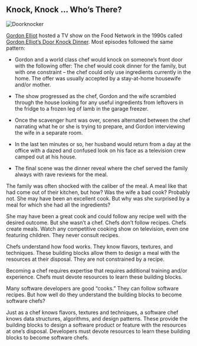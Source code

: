 ## Knock, Knock … Who’s There?

![Doorknocker](https://www.oldwestiron.com/cdn/shop/articles/loadimage_1100x.jpg)

[Gordon Elliot](https://en.wikipedia.org/wiki/Gordon_Elliott_(journalist)) hosted a TV show on the Food Network in the 1990s called [Gordon Elliot’s Door Knock Dinner](https://en.wikipedia.org/wiki/Door_Knock_Dinners). Most episodes followed the same pattern:

* Gordon and a world class chef would knock on someone’s front door with the following offer: The chef would cook dinner for the family, but with one constraint – the chef could only use ingredients currently in the home. The offer was usually accepted by a stay-at-home housewife and/or mother.

* The show progressed as the chef, Gordon and the wife scrambled through the house looking for any useful ingredients from leftovers in the fridge to a frozen leg of lamb in the garage freezer.

* Once the scavenger hunt was over, scenes alternated between the chef narrating what he or she is trying to prepare, and Gordon interviewing the wife in a separate room.

* In the last ten minutes or so, her husband would return from a day at the office with a dazed and confused look on his face as a television crew camped out at his house.

* The final scene was the dinner reveal where the chef served the family always with rave reviews for the meal.

The family was often shocked with the caliber of the meal. A meal like that had come out of their kitchen, but how? Was the wife a bad cook? Probably not. She may have been an excellent cook. But why was she surprised by a meal for which she had all the ingredients?

She may have been a great cook and could follow any recipe well with the desired outcome. But she wasn’t a chef. Chefs don’t follow recipes. Chefs create meals. Watch any competitive cooking show on television, even one featuring children. They never consult recipes.

Chefs understand how food works. They know flavors, textures, and techniques. These building blocks allow them to design a meal with the resources at their disposal. They are not constrained by a recipe.

Becoming a chef requires expertise that requires additional training and/or experience. Chefs must devote resources to learn these building blocks.

Many software developers are good “cooks.” They can follow software recipes. But how well do they understand the building blocks to become software chefs?

Just as a chef knows flavors, textures and techniques, a software chef knows data structures, algorithms, and design patterns. These provide the building blocks to design a software product or feature with the resources at one’s disposal. Developers must devote resources to learn these building blocks to become software chefs.
